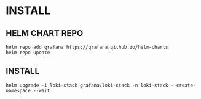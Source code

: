 # INSTALL 


## HELM CHART REPO

```
helm repo add grafana https://grafana.github.io/helm-charts
helm repo update
```

## INSTALL 

```
helm upgrade -i loki-stack grafana/loki-stack -n loki-stack --create-namespace --wait
```